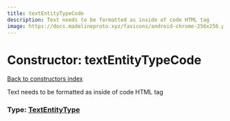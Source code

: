 ```yaml
---
title: textEntityTypeCode
description: Text needs to be formatted as inside of code HTML tag
image: https://docs.madelineproto.xyz/favicons/android-chrome-256x256.png
---
```

# Constructor: textEntityTypeCode  
[Back to constructors index](index.md)



Text needs to be formatted as inside of code HTML tag




### Type: [TextEntityType](../types/TextEntityType.md)


